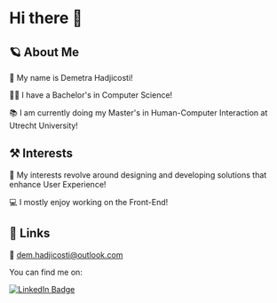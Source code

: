# Hi there 👋

## 🪐 About Me
👋 My name is Demetra Hadjicosti!

👩‍🎓 I have a Bachelor's in Computer Science!

📚 I am currently doing my Master's in Human-Computer Interaction at Utrecht University!

## ⚒️ Interests
🤗 My interests revolve around designing and developing solutions that enhance User Experience! 

💻 I mostly enjoy working on the Front-End!

## 🔗 Links
📧 dem.hadjicosti@outlook.com

You can find me on:

[![LinkedIn Badge](https://img.shields.io/badge/linkedin-0A66C2?style=for-the-badge&logo=linkedin&logoColor=white)](https://www.linkedin.com/in/demetrahadjicosti/)


